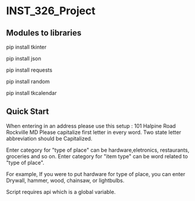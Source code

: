 # INST_326_Project


Modules to libraries
-----------
pip install tkinter 

pip install json

pip install requests

pip install random

pip install tkcalendar

Quick Start 
-----------
When entering in an address please use this setup : 101 Halpine Road Rockville MD 
Please capitalize first letter in every word. Two state letter abbreviation should be Capitalized.

Enter category for  "type of place"  can be hardware,eletronics, restaurants, groceries and so on.
Enter category for "item type" can be word related to "type of place".

For example, If you were to put hardware for type of place, you can enter Drywall, hammer, wood, chainsaw, or lightbulbs.


Script requires api which is a global variable. 

